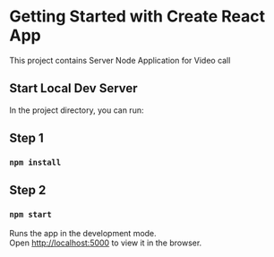 # Getting Started with Create React App

This project contains Server Node Application for Video call

## Start Local Dev Server

In the project directory, you can run:

## Step 1

### `npm install`


## Step 2
### `npm start`

Runs the app in the development mode.\
Open [http://localhost:5000](http://localhost:5000) to view it in the browser.
